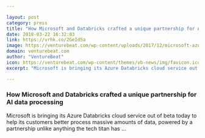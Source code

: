 ```yaml
---

layout: post
category: press
title: "How Microsoft and Databricks crafted a unique partnership for AI data processing"
date: 2018-03-22 16:32:03
link: https://vrhk.co/2GeId5a
image: https://venturebeat.com/wp-content/uploads/2017/12/microsoft-azure-new-logo-2017.png?fit=2117%2C1222&strip=all
domain: venturebeat.com
author: "VentureBeat"
icon: https://venturebeat.com/wp-content/themes/vb-news/img/favicon.ico
excerpt: "Microsoft is bringing its Azure Databricks cloud service out of beta today to help its customers better process massive amounts of data, powered by a partnership unlike anything the tech titan has …"

---
```


### How Microsoft and Databricks crafted a unique partnership for AI data processing

Microsoft is bringing its Azure Databricks cloud service out of beta today to help its customers better process massive amounts of data, powered by a partnership unlike anything the tech titan has …